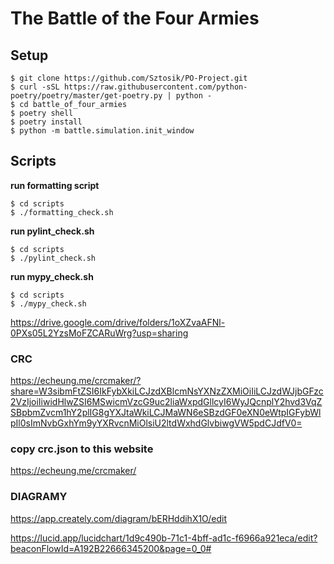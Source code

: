 # The Battle of the Four Armies 

## Setup

```
$ git clone https://github.com/Sztosik/PO-Project.git
$ curl -sSL https://raw.githubusercontent.com/python-poetry/poetry/master/get-poetry.py | python -
$ cd battle_of_four_armies
$ poetry shell
$ poetry install
$ python -m battle.simulation.init_window
```

## Scripts
__run formatting script__
```
$ cd scripts
$ ./formatting_check.sh
```

__run pylint_check.sh__
```
$ cd scripts
$ ./pylint_check.sh 
```

__run mypy_check.sh__
```
$ cd scripts
$ ./mypy_check.sh
```


https://drive.google.com/drive/folders/1oXZvaAFNl-0PXs05L2YzsMoFZCARuWrg?usp=sharing

### CRC
https://echeung.me/crcmaker/?share=W3sibmFtZSI6IkFybXkiLCJzdXBlcmNsYXNzZXMiOiIiLCJzdWJjbGFzc2VzIjoiIiwidHlwZSI6MSwicmVzcG9uc2liaWxpdGllcyI6WyJQcnplY2hvd3VqZSBpbmZvcm1hY2plIG8gYXJtaWkiLCJMaWN6eSBzdGF0eXN0eWtpIGFybWlpIl0sImNvbGxhYm9yYXRvcnMiOlsiU2ltdWxhdGlvbiwgVW5pdCJdfV0=

### copy crc.json to this website
https://echeung.me/crcmaker/

### DIAGRAMY
https://app.creately.com/diagram/bERHddihX1O/edit

https://lucid.app/lucidchart/1d9c490b-71c1-4bff-ad1c-f6966a921eca/edit?beaconFlowId=A192B22666345200&page=0_0#
